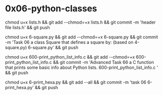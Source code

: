 # 0x06-python-classes

chmod u+x lists.h && git add --chmod=+x lists.h && git commit -m 'header file lists.h' && git push

chmod u+x 6-square.py && git add --chmod=+x 6-square.py && git commit -m 'Task 06  a class Square that defines a square by: (based on 4-square.py) 6-square.py' && git push


chmod u+x 600-print_python_list_info.c  && git add --chmod=+x 600-print_python_list_info.c  && git commit -m 'Advanced Task 66 a C function that prints some basic info about Python lists. 600-print_python_list_info.c ' && git push

chmod u+x 6-print_hexa.py && git add --all && git commit -m 'task 06 6-print_hexa.py' && git push
